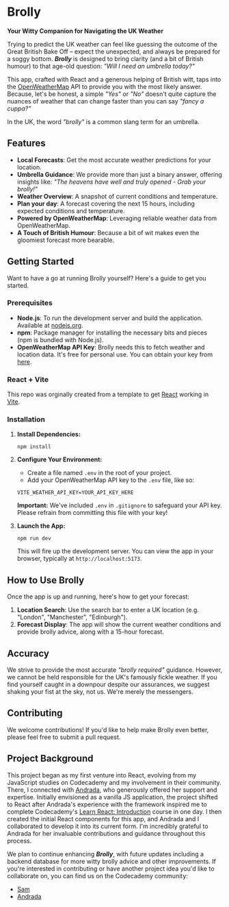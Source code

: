 # Brolly

**Your Witty Companion for Navigating the UK Weather**

Trying to predict the UK weather can feel like guessing the outcome of the Great British Bake Off – expect the unexpected, and always be prepared for a soggy bottom. ***Brolly*** is designed to bring clarity (and a bit of British humour) to that age-old question: *"Will I need an umbrella today?"*

This app, crafted with React and a generous helping of British witt, taps into the [OpenWeatherMap](https://openweathermap.org/) API to provide you with the most likely answer. Because, let's be honest, a simple *"Yes"* or *"No"* doesn't quite capture the nuances of weather that can change faster than you can say *"fancy a cuppa?"*

In the UK, the word *"brolly"* is a common slang term for an umbrella.

## Features

- **Local Forecasts**: Get the most accurate weather predictions for your location.
- **Umbrella Guidance**: We provide more than just a binary answer, offering insights like: *"The heavens have well and truly opened - Grab your brolly!"*
- **Weather Overview**: A snapshot of current conditions and temperature.
- **Plan your day**: A forecast covering the next 15 hours, including expected conditions and temperature.
- **Powered by OpenWeatherMap**: Leveraging reliable weather data from OpenWeatherMap.
- **A Touch of British Humour**: Because a bit of wit makes even the gloomiest forecast more bearable.

## Getting Started

Want to have a go at running Brolly yourself? Here's a guide to get you started.

### Prerequisites

- **Node.js**: To run the development server and build the application. Available at [nodejs.org](https://nodejs.org/).
- **npm**: Package manager for installing the necessary bits and pieces (npm is bundled with Node.js).
- **OpenWeatherMap API Key**: Brolly needs this to fetch weather and location data. It's free for personal use. You can obtain your key from [here](https://openweathermap.org/).

### React + Vite

This repo was orginally created from a template to get [React](https://react.dev/) working in [Vite](https://vite.dev/).

### Installation

1. **Install Dependencies:**

    ```
    npm install
    ```

2. **Configure Your Environment:**

    - Create a file named `.env` in the root of your project.
    - Add your OpenWeatherMap API key to the `.env` file, like so:

    ```
    VITE_WEATHER_API_KEY=YOUR_API_KEY_HERE
    ```

    **Important:** We've included `.env` in `.gitignore` to safeguard your API key. Please refrain from committing this file with your key!

3. **Launch the App:**

    ```
    npm run dev
    ```

    This will fire up the development server. You can view the app in your browser, typically at `http://localhost:5173`.

## How to Use Brolly

Once the app is up and running, here's how to get your forecast:

1. **Location Search**: Use the search bar to enter a UK location (e.g. "London", "Manchester", "Edinburgh").
2. **Forecast Display**: The app will show the current weather conditions and provide brolly advice, along with a 15-hour forecast.

## Accuracy

We strive to provide the most accurate *"brolly required"* guidance. However, we cannot be held responsible for the UK's famously fickle weather. If you find yourself caught in a downpour despite our assurances, we suggest shaking your fist at the sky, not us. We're merely the messengers.

## Contributing

We welcome contributions! If you'd like to help make Brolly even better, please feel free to submit a pull request.

## Project Background

This project began as my first venture into React, evolving from my JavaScript studies on Codecademy and my involvement in their community. There, I connected with [Andrada](https://github.com/ndrada), who generously offered her support and expertise. Initially envisioned as a vanilla JS application, the project shifted to React after Andrada's experience with the framework inspired me to complete Codecademy's [Learn React: Introduction](https://www.codecademy.com/learn/learn-react-introduction) course in one day. I then created the initial React components for this app, and Andrada and I collaborated to develop it into its current form. I'm incredibly grateful to Andrada for her invaluable contributions and guidance throughout this process.

We plan to continue enhancing ***Brolly***, with future updates including a backend database for more witty brolly advice and other improvements. If you're interested in contributing or have another project idea you'd like to collaborate on, you can find us on the Codecademy community:

- [Sam](https://community.codecademy.com/u/52921cf0)
- [Andrada](https://community.codecademy.com/u/83a8a8f4)
